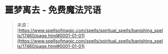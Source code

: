 <!--yml

category: 未分类

date: 2024-06-12 18:58:34

-->

# 噩梦离去 - 免费魔法咒语

> 来源：[https://www.spellsofmagic.com/spells/spiritual_spells/banishing_spells/17460/page.html#0001-01-01](https://www.spellsofmagic.com/spells/spiritual_spells/banishing_spells/17460/page.html#0001-01-01)
